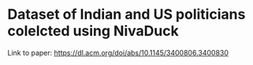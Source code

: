 # Dataset of Indian and US politicians colelcted using NivaDuck
Link to paper: https://dl.acm.org/doi/abs/10.1145/3400806.3400830
